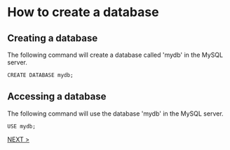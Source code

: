 # How to create a database

## Creating a database

The following command will create a database called 'mydb' in the MySQL server.

    CREATE DATABASE mydb;

## Accessing a database


The following command will use the database 'mydb' in the MySQL server.

    USE mydb;
    
   
[NEXT >](https://github.com/bijomathewjose/MySQL-Starter-Pack/blob/development/Step%202.md)
